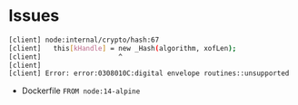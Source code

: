 # Issues

```bash
[client] node:internal/crypto/hash:67
[client]   this[kHandle] = new _Hash(algorithm, xofLen);
[client]                   ^
[client]
[client] Error: error:0308010C:digital envelope routines::unsupported
```
- Dockerfile `FROM node:14-alpine`